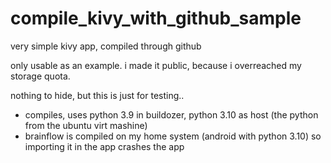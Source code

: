 # compile_kivy_with_github_sample

very simple kivy app, compiled through github

only usable as an example. i made it public, because i overreached my storage quota.

nothing to hide, but this is just for testing..

- compiles, uses python 3.9 in buildozer, python 3.10 as host (the python from the ubuntu virt mashine)
- brainflow is compiled on my home system (android with python 3.10) so importing it in the app crashes the app
